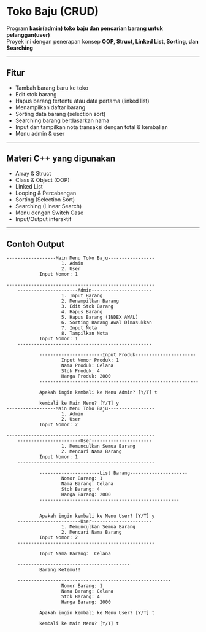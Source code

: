 # Toko Baju (CRUD)

Program **kasir(admin) toko baju dan pencarian barang untuk pelanggan(user)**  
Proyek ini dengan penerapan konsep **OOP, Struct, Linked List, Sorting, dan Searching**  

---

## Fitur
- Tambah barang baru ke toko
- Edit stok barang
- Hapus barang tertentu atau data pertama (linked list)
- Menampilkan daftar barang
- Sorting data barang (selection sort)
- Searching barang berdasarkan nama
- Input dan tampilkan nota transaksi dengan total & kembalian
- Menu admin & user

---

## Materi C++ yang digunakan
- Array & Struct
- Class & Object (OOP)
- Linked List
- Looping & Percabangan
- Sorting (Selection Sort)
- Searching (Linear Search)
- Menu dengan Switch Case
- Input/Output interaktif

---

## Contoh Output
    ------------------Main Menu Toko Baju-----------------
                        1. Admin 
                        2. User 
                Input Nomor: 1

    ------------------------------------------------------
        ----------------------Admin----------------------
                        1. Input Barang
                        2. Menampilkan Barang
                        3. Edit Stok Barang
                        4. Hapus Barang
                        5. Hapus Barang (INDEX AWAL) 
                        6. Sorting Barang Awal Dimasukkan
                        7. Input Nota
                        8. Tampilkan Nota
                Input Nomor: 1
        -------------------------------------------------

                -----------------------Input Produk----------------------
                        Input Nomor Produk: 1
                        Nama Produk: Celana
                        Stok Produk: 4
                        Harga Produk: 2000
                ----------------------------------------------------------

                Apakah ingin kembali ke Menu Admin? [Y/T] t

                kembali ke Main Menu? [Y/T] y
    ------------------Main Menu Toko Baju-----------------
                        1. Admin 
                        2. User 
                Input Nomor: 2

    ------------------------------------------------------
        -----------------------User----------------------
                        1. Memunculkan Semua Barang
                        2. Mencari Nama Barang
                Input Nomor: 1
        --------------------------------------------------

                ----------------------List Barang---------------------
                        Nomor Barang: 1
                        Nama Barang: Celana
                        Stok Barang: 4
                        Harga Barang: 2000
                ---------------------------------------------------


                Apakah ingin kembali ke Menu User? [Y/T] y
        -----------------------User----------------------
                        1. Memunculkan Semua Barang
                        2. Mencari Nama Barang
                Input Nomor: 2
        --------------------------------------------------

                Input Nama Barang:  Celana

        -----------------------------------------
                Barang Ketemu!!

        --------------------------------------------------------
                        Nomor Barang: 1
                        Nama Barang: Celana
                        Stok Barang: 4
                        Harga Barang: 2000

                Apakah ingin kembali ke Menu User? [Y/T] t

                kembali ke Main Menu? [Y/T] t
